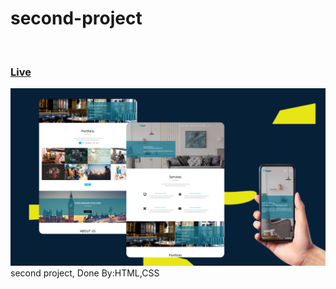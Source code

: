 # second-project
<br />
<h3><a href="https://adelsherif.github.io/second-project/">Live</a></h3>

<img src="https://raw.githubusercontent.com/Adelsherif/second-project/master/project2.png" alt="image" />
second project, Done By:HTML,CSS

